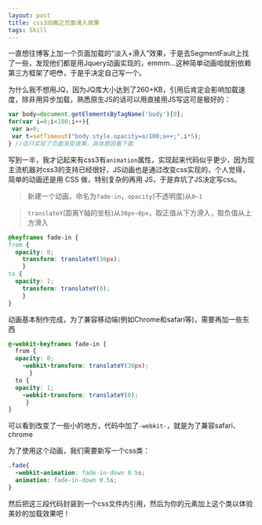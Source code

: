 ```yaml
---
layout: post
title: css3动画之页面滑入效果
tags: Skill
---
```


一直想往博客上加一个页面加载的“淡入+滑入”效果，于是去SegmentFault上找了一些，发现他们都是用Jquery动画实现的，emmm...这种简单动画咱就别依赖第三方框架了吧:flushed:，于是乎决定自己写一个。

为什么我不想用JQ，因为JQ库大小达到了260+KB，引用后肯定会影响加载速度，除非用异步加载，熟悉原生JS的话可以用直接用JS写这可是极好的：

```javascript
var body=document.getElementsByTagName('body')[0];
for(var i=0;i<100;i++){
 var a=0;
 var t=setTimeout("body.style.opacity=a/100;a++;",i*5);
} //这只实现了页面渐变效果，具体原因看下面
```

写到一半，我才记起来有css3有`animation`属性，实现起来代码似乎更少，因为现主流机器对css3的支持已经很好，JS动画也是通过改变css实现的，个人觉得，简单的动画还是用 CSS 做，特别复杂的再用 JS，于是弃坑了JS决定写css。

> 新建一个动画，命名为`fade-in`，`opacity`(不透明度)从`0~1`

>`translateY`(距离Y轴的坐标)从`30px~0px`，取正值从下方滑入，取负值从上方滑入

```css
@keyframes fade-in {
from {
  opacity: 0;
    transform: translateY(30px);
    }
to {
  opacity: 1;
    transform: translateY(0);
    }
}
```

动画基本制作完成，为了兼容移动端(例如Chrome和safari等)，需要再加一些东西
```css
@-webkit-keyframes fade-in {
  from {
  opacity: 0;
    -webkit-transform: translateY(30px);
      }
  to {
  opacity: 1;
    -webkit-transform: translateY(0);
     }
}
```
可以看到改变了一些小的地方，代码中加了`-webkit-`，就是为了兼容safari、chrome

为了使用这个动画，我们需要新写一个css类：
```css
.fade{
  -webkit-animation: fade-in-down 0.5s;
  animation: fade-in-down 0.5s;
}
```
然后把这三段代码封装到一个css文件内引用，然后为你的元素加上这个类以体验美妙的加载效果吧！
